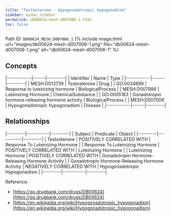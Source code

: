 ```yaml
---
title: "Testosterone - Hypogonadotropic hypogonadism"
sidebar: mydoc_sidebar
permalink: db00624-mesh-d007006-1.html
toc: false 
---
```



Path ID: `DB00624_MESH_D007006_1`
{% include image.html url="images/db00624-mesh-d007006-1.png" file="db00624-mesh-d007006-1.png" alt="db00624-mesh-d007006-1" %}

## Concepts

|------------|------|---------|
| Identifier | Name | Type    |
|------------|------|---------|
| MESH:D013739 | Testosterone | Drug |
| GO:0034699 | Response to luteinizing hormone | BiologicalProcess |
| MESH:D007986 | Luteinizing Hormone | ChemicalSubstance |
| GO:0005183 | Gonadotropin hormone-releasing hormone activity | BiologicalProcess |
| MESH:D007006 | Hypogonadotropic hypogonadism | Disease |
|------------|------|---------|

## Relationships

|---------|-----------|---------|
| Subject | Predicate | Object  |
|---------|-----------|---------|
| Testosterone | POSITIVELY CORRELATED WITH | Response To Luteinizing Hormone |
| Response To Luteinizing Hormone | POSITIVELY CORRELATED WITH | Luteinizing Hormone |
| Luteinizing Hormone | POSITIVELY CORRELATED WITH | Gonadotropin Hormone-Releasing Hormone Activity |
| Gonadotropin Hormone-Releasing Hormone Activity | NEGATIVELY CORRELATED WITH | Hypogonadotropic Hypogonadism |
|---------|-----------|---------|

Reference: 
  - [https://go.drugbank.com/drugs/DB00624](https://go.drugbank.com/drugs/DB00624)
  - [https://en.wikipedia.org/wiki/Hypogonadotropic_hypogonadism](https://en.wikipedia.org/wiki/Hypogonadotropic_hypogonadism)
